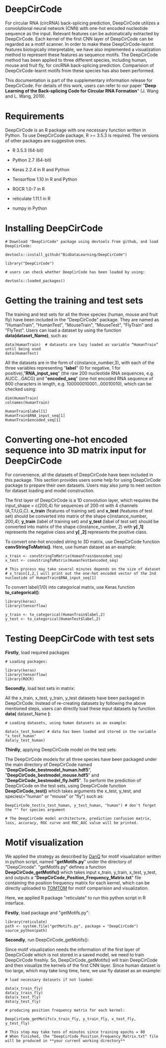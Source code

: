 # DeepCirCode 
For circular RNA (circRNA) back-splicing prediction, DeepCirCode utilizes a convolutional neural network (CNN) with one-hot encoded nucleotide sequence as the input. Relevant features can be automatically extracted by DeepCirCode. Each kernel of the first CNN layer of DeepCirCode can be regarded as a motif scanner. In order to make these DeepCirCode-learnt features biologically interpretable, we have also implemented a visualization method to represent these features as sequence motifs. The DeepCirCode method has been applied to three different species, including human, mouse and fruit fly, for circRNA back-splicing prediction. Comparision of DeepCirCode-learnt motifs from these species has also been performed.  

This documentation is part of the supplementary information release for DeepCirCode. For details of this work, users can refer to our paper "**Deep Learning of the Back-splicing Code for Circular RNA Formation**" (J. Wang  and L. Wang, 2019). 
# Requirements 
DeepCirCode is an R package with one necessary function written in Python. To use DeepCirCode package, R >= 3.5.3 is required. The versions of other packages are suggestive ones. 

- R 3.5.3 (64-bit)

- Python 2.7 (64-bit)

- Keras 2.2.4 in R and Python

- Tensorflow 1.10 in R and Python

- ROCR 1.0-7 in R

- reticulate 1.11.1 in R

- numpy in Python
# Installing DeepCirCode 
``` 
# Download "DeepCirCode" package using devtools from github, and load DeepCirCode: 

devtools::install_github("BioDataLearning/DeepCirCode") 

library("DeepCirCode") 

# users can check whether DeepCirCode has been loaded by using: 

devtools::loaded_packages() 
``` 
# Getting the training and test sets 
The training and test sets for all the three species (human, mouse and fruit fly) have been included in the "DeepCirCode" package. They are named as "HumanTrain", "HumanTest", "MouseTrain", "MouseTest", "FlyTrain" and "FlyTest". Users can load a dataset by using the function **data(**dataset_Name**)**, such as: 
``` 
data(HumanTrain)  # datasets are lazy loaded as variable “HumanTrain” until being used
data(HumanTest) 
``` 
All the datasets are in the form of c(instance_number,3), with each of the three variables representing "**label**" (0 for negative, 1 for positive),"**RNA_input_seq**" (the raw 200 nucleotide RNA sequences, e.g. AUCC...GACG) and "**encoded_seq**" (one-hot encoded RNA sequence of 800 characters in length, e.g. 100000010001...00010010), which can be checked using: 
``` 
dim(HumanTrain) 
colnames(HumanTrain) 

HumanTrain$label[1] 
HumanTrain$RNA_input_seq[1] 
HumanTrain$encoded_seq[1] 
``` 
# Converting one-hot encoded sequence into 3D matrix input for DeepCirCode 
For convenience, all the datasets of DeepCirCode have been included in this package. This section provides users some help for using DeepCirCode package to prepare their own datasets. Users may also jump to next section for dataset loading and model construction. 

The first layer of DeepCirCode is a 1D convolution layer, which requires the input_shape = c(200,4) for sequences of 200-nt with 4 channels (A,T/U,G,C). **x_train** (features of training set) and **x_test** (features of test set) should be converted into matrix of the shape c(instance_number, 200,4); **y_train** (label of training set) and **y_test** (label of test set) should be converted into matrix of the shape c(instance_number, 2) with **y[ ,1]** represents the negative class and **y[ ,2]** represents the positive class. 

To convert one-hot encoded string to 3D matrix, use DeepCirCode function **convStringToMatrix()**. Here, use human dataset as an example: 
``` 
x_train <- convStringToMatrix(HumanTrain$encoded_seq) 
x_test <- convStringToMatrix(HumanTest$encoded_seq) 

# This process may take several minutes depends on the size of dataset 
# x_train[1,2,] will print out the one-hot encoded vector of the 2nd nucleotide of HumanTrain$RNA_input_seq[1] 
``` 
To convert label(1/0) into categorical matrix, use Keras function **to_categorical()**: 
``` 
library(keras) 
library(tensorflow) 

y_train <- to_categorical(HumanTrain$label,2) 
y_test <- to_categorical(HumanTest$label,2) 
``` 
# Testing DeepCirCode with test sets 
**Firstly**, load required packages 
``` 
# Loading packages: 

library(keras) 
library(tensorflow) 
library(ROCR) 
``` 
**Secondly**, load test sets in matrix: 

All the x_train, x_test, y_train, y_test datasets have been packaged in DeepCirCode. Instead of re-creating datasets by following the above mentioned steps, users can directly load these input datasets by function **data(** dataset_Name **)**: 
``` 
# Loading datasets, using human datasets as an example: 

data(x_test_human) # data has been loaded and stored in the variable "x_test_human" 
data(y_test_human) 
``` 
**Thirdly**, applying DeepCirCode model on the test sets: 

The DeepCirCode models for all three species have been packaged under the main directory of DeepCirCode named "**DeepCirCode_bestmodel_human.hdf5**", "**DeepCirCode_bestmodel_mouse.hdf5**" and "**DeepCirCode_bestmodel_fly.hdf5**". To perform the prediction of DeepCirCode on the test sets, using DeepCirCode function **DeepCirCode_test()** which takes arguments the x_test, y_test, and species(="human" or "mouse" or "fly") such as: 
``` 
DeepCirCode_test(x_test_human, y_test_human, "human") # don't forget the "" for species argument 

# The DeepCirCode model architecture, prediction confusion matrix, loss, accuracy, ROC curve and ROC_AUC value will be printed. 
``` 
# Motif visualization 
We applied the strategy as described by [DanQ](https://github.com/uci-cbcl/DanQ/issues/9) for motif visualization written in python script, named "**getMotifs.py**" under the directory of "DeepCircode". "getMotifs.py" defines a function **DeepCirCode_getMotifs()** which takes input x_train, y_train, x_test, y_test, and outputs a "**DeepCirCode_Position_Frequency_Matrix.txt**" file containing the position frequency matrix for each kernel, which can be directly uploaded to [TOMTOM](http://meme-suite.org/tools/tomtom) for motif comparision and visualization. 

Here, we applied R package "reticulate" to run this python script in R interface. 

**Firstly**, load package and "getMotifs.py": 
``` 
library(reticulate) 
path <- system.file("getMotifs.py", package = "DeepCirCode")
source_python(path) 
``` 
**Secondly**, run DeepCirCode_getMotifs(): 

Since motif visualization needs the information of the first layer of DeepCirCode which is not stored in a saved model, we need to train DeepCirCode freshly. So, DeepCirCode_getMotifs() will train DeepCirCode and then visualize the kernels of the first CNN layer. Since human dataset is too large, which may take long time, here, we use fly dataset as an example: 
``` 
# load necessary datasets if not loaded: 

data(x_train_fly) 
data(y_train_fly) 
data(x_test_fly) 
data(y_test_fly) 

# producing position frequency matrix for each kernel: 

DeepCirCode_getMotifs(x_train_fly, y_train_fly, x_test_fly, y_test_fly) 

# This step may take tens of minutes since training epochs = 80
# When finished, the "DeepCirCode_Position_Frequency_Matrix.txt" file will be produced in **your current working directory** 
``` 









